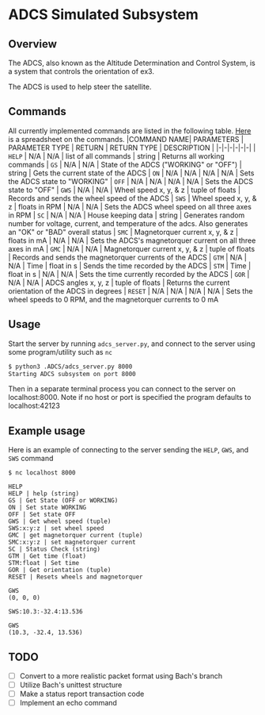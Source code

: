 # ADCS Simulated Subsystem

## Overview

The ADCS, also known as the Altitude Determination and Control System, is a
system that controls the orientation of ex3.

The ADCS is used to help steer the satellite.

## Commands
All currently implemented commands are listed in the following table. [Here](https://docs.google.com/spreadsheets/d/1rWde3jjrgyzO2fsg2rrVAKxkPa2hy-DDaqlfQTDaNxg/edit?gid=0#gid=0) is a spreadsheet on the commands.
|COMMAND NAME| PARAMETERS | PARAMETER TYPE | RETURN | RETURN TYPE | DESCRIPTION |
|-|-|-|-|-|-|
| `HELP` | N/A | N/A | list of all commands | string | Returns all working commands
| `GS` | N/A | N/A | State of the ADCS ("WORKING" or "OFF") | string | Gets the current state of the ADCS
| `ON` | N/A | N/A | N/A | N/A | Sets the ADCS state to "WORKING"
| `OFF` | N/A | N/A | N/A | N/A | Sets the ADCS state to "OFF" 
| `GWS` | N/A | N/A | Wheel speed x, y, & z | tuple of floats | Records and sends the wheel speed of the ADCS
| `SWS` | Wheel speed x, y, & z | floats in RPM | N/A | N/A | Sets the ADCS wheel speed on all three axes in RPM
| `SC` | N/A | N/A | House keeping data | string | Generates random number for voltage, current, and temperature of the adcs. Also generates an "OK" or "BAD" overall status
| `SMC` | Magnetorquer current x, y, & z | floats in mA | N/A | N/A | Sets the ADCS's magnetorquer current on all three axes in mA
| `GMC` | N/A | N/A | Magnetorquer current x, y, & z | tuple of floats | Records and sends the magnetorquer currents of the ADCS
| `GTM` | N/A | N/A | Time | float in s | Sends the time recorded by the ADCS
| `STM` | Time | float in s | N/A | N/A | Sets the time currently recorded by the ADCS
| `GOR` | N/A | N/A | ADCS angles x, y, z | tuple of floats | Returns the current orientation of the ADCS in degrees
| `RESET` | N/A | N/A | N/A | N/A | Sets the wheel speeds to 0 RPM, and the magnetorquer currents to 0 mA

## Usage

Start the server by running `adcs_server.py`, and connect to the server using some program/utility such as `nc`

```bash
$ python3 .ADCS/adcs_server.py 8000
Starting ADCS subsystem on port 8000
```
Then in a separate terminal process you can connect to the server on localhost:8000. Note if no host or port is specified the program defaults to localhost:42123

## Example usage
Here is an example of connecting to the server sending the `HELP`, `GWS`, and `SWS` command
```
$ nc localhost 8000

HELP
HELP | help (string)
GS | Get State (OFF or WORKING)
ON | Set state WORKING
OFF | Set state OFF
GWS | Get wheel speed (tuple)
SWS:x:y:z | set wheel speed
GMC | get magnetorquer current (tuple)
SMC:x:y:z | set magnetorquer current
SC | Status Check (string)
GTM | Get time (float)
STM:float | Set time
GOR | Get orientation (tuple)
RESET | Resets wheels and magnetorquer 

GWS
(0, 0, 0)

SWS:10.3:-32.4:13.536

GWS
(10.3, -32.4, 13.536)
```

## TODO

- [ ] Convert to a more realistic packet format using Bach's branch
- [ ] Utilize Bach's unittest structure
- [ ] Make a status report transaction code
- [ ] Implement an echo command
